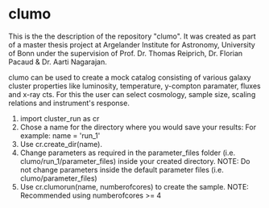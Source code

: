 # clumo

This is the the description of the repository "clumo". It was created as part of a master thesis project at Argelander Institute for Astronomy, University of Bonn under the supervision of Prof. Dr. Thomas Reiprich, Dr. Florian Pacaud & Dr. Aarti Nagarajan.

clumo can be used to create a mock catalog consisting of various galaxy cluster properties like luminosity, temperature, y-compton paramater, fluxes and x-ray cts. For this the user can select cosmology, sample size, scaling relations and instrument's response. 

1. import cluster_run as cr
2. Chose a name for the directory where you would save your results: For example: name = 'run_1' 
2. Use cr.create_dir(name).
3. Change parameters as required in the parameter_files folder (i.e. clumo/run_1/parameter_files) inside your created directory. NOTE: Do not change parameters inside the default parameter files (i.e. clumo/parameter_files)
4. Use cr.clumorun(name, numberofcores) to create the sample. NOTE: Recommended using numberofcores >= 4

